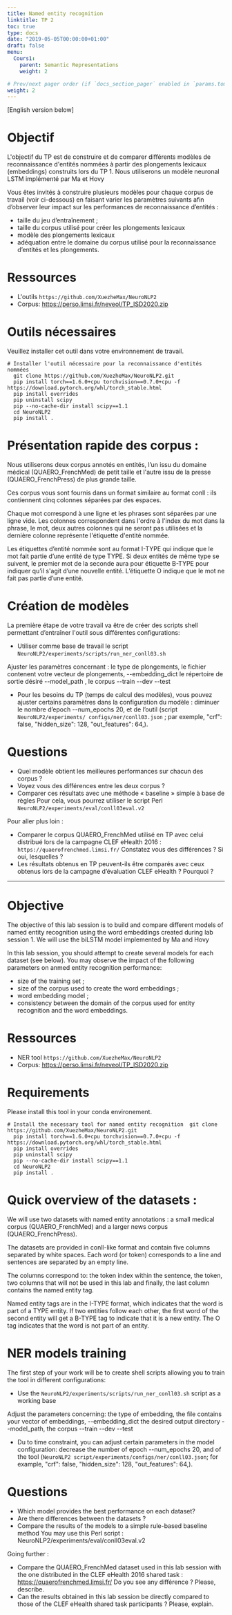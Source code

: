 ```yaml
---
title: Named entity recognition
linktitle: TP 2
toc: true
type: docs
date: "2019-05-05T00:00:00+01:00"
draft: false
menu:
  Cours1:
    parent: Semantic Representations
    weight: 2

# Prev/next pager order (if `docs_section_pager` enabled in `params.toml`)
weight: 2
---
```

[English version below]

# Objectif


L'objectif du TP est de construire et de comparer différents modèles de reconnaissance d'entités nommées à partir des plongements lexicaux (embeddings) construits lors du TP 1. Nous utiliserons un modèle neuronal LSTM implémenté par Ma et Hovy  

Vous êtes invités à construire plusieurs modèles pour chaque corpus de travail (voir ci-dessous) en faisant varier les paramètres suivants afin d’observer leur impact sur les performances de reconnaissance d’entités :
- taille du jeu d’entraînement ;  
- taille du corpus utilisé pour créer les plongements lexicaux
- modèle des plongements lexicaux
- adéquation entre le domaine du corpus utilisé pour la reconnaissance d’entités et les plongements. 
 
# Ressources

- L'outils `https://github.com/XuezheMax/NeuroNLP2`
- Corpus: https://perso.limsi.fr/neveol/TP_ISD2020.zip

# Outils nécessaires

Veuillez installer cet outil dans votre environnement de travail.


```
# Installer l'outil nécessaire pour la reconnaissance d'entités nommées
  git clone https://github.com/XuezheMax/NeuroNLP2.git
  pip install torch==1.6.0+cpu torchvision==0.7.0+cpu -f https://download.pytorch.org/whl/torch_stable.html
  pip install overrides
  pip uninstall scipy
  pip --no-cache-dir install scipy==1.1
  cd NeuroNLP2
  pip install .

```

# Présentation rapide des corpus : 
Nous utiliserons deux corpus annotés en entités, l’un issu du domaine médical (QUAERO_FrenchMed) de petit taille et l'autre issu de la presse (QUAERO_FrenchPress) de plus grande taille. 

Ces corpus vous sont fournis dans un format similaire au format conll : ils contiennent cinq colonnes séparées par des espaces. 

Chaque mot correspond à une ligne et les phrases sont séparées par une ligne vide. 
Les colonnes correspondent dans l'ordre à l'index du mot dans la phrase, le mot, deux autres colonnes qui ne seront pas utilisées et la dernière colonne représente l'étiquette d'entité nommée.

Les étiquettes d’entité nommée sont au format I-TYPE qui indique que le mot fait partie d’une entité de type TYPE. 
Si deux entités de même type se suivent, le premier mot de la seconde aura pour étiquette B-TYPE pour indiquer qu’il s'agit d’une nouvelle entité. 
L’étiquette O indique que le mot ne fait pas partie d’une entité.

# Création de modèles

La première étape de votre travail va être de créer des scripts shell permettant d’entraîner l'outil sous différentes configurations: 

- Utiliser comme base de travail le script `NeuroNLP2/experiments/scripts/run_ner_conll03.sh` 

Ajuster les paramètres concernant : le type de plongements, le fichier contenent votre vecteur de plongements,  --embedding_dict le répertoire de sortie désiré --model_path , le corpus --train  --dev --test

- Pour les besoins du TP (temps de calcul des modèles), vous pouvez ajuster certains paramètres dans la configuration du modèle : diminuer le nombre d’epoch --num_epochs 20, et de l’outil (script `NeuroNLP2/experiments/ configs/ner/conll03.json` ; par exemple, "crf": false,  "hidden_size": 128, "out_features": 64,). 
 
# Questions
- Quel modèle obtient les meilleures performances sur chacun des corpus ?  
- Voyez vous des différences entre les deux corpus ? 
- Comparer ces résultats avec une méthode « baseline » simple à base de règles
Pour cela, vous pourrez utiliser le script Perl `NeuroNLP2/experiments/eval/conll03eval.v2`

Pour aller plus loin : 
- Comparer le corpus QUAERO_FrenchMed utilisé en TP avec celui distribué lors de la campagne CLEF eHealth 2016 : `https://quaerofrenchmed.limsi.fr/` Constatez vous des différences ? Si oui, lesquelles ?
- Les résultats obtenus en TP peuvent-ils être comparés avec ceux obtenus lors de la campagne d’évaluation CLEF eHealth ? Pourquoi ? 

 
------------------

# Objective

The objective of this lab session is to build and compare different models of named entity recognition using the word embeddings created during lab session 1. We will use the biLSTM model implemented by Ma and Hovy

In this lab session, you should attempt to create several models for each dataset (see below). You may observe the impact of the following parameters on anmed entity recognition performance:
- size of the training set ;  
- size of the corpus used to create the word embeddings ;
- word embedding model ;
- consistency between the domain of the corpus used for entity recognition and the word embeddings. 


# Ressources

- NER tool `https://github.com/XuezheMax/NeuroNLP2`
- Corpus: https://perso.limsi.fr/neveol/TP_ISD2020.zip

# Requirements 

Please install this tool in your conda environement.

```
# Install the necessary tool for named entity recognition  git clone https://github.com/XuezheMax/NeuroNLP2.git
  pip install torch==1.6.0+cpu torchvision==0.7.0+cpu -f https://download.pytorch.org/whl/torch_stable.html
  pip install overrides
  pip uninstall scipy
  pip --no-cache-dir install scipy==1.1
  cd NeuroNLP2
  pip install .
```

# Quick overview of the datasets : 
We will use two datasets with named entity annotations : a small medical corpus (QUAERO_FrenchMed) and a larger news corpus (QUAERO_FrenchPress). 

The datasets are provided in conll-like format and contain five columns separated by white spaces. Each word (or token) corresponds to a line and sentences are separated by an empty line. 

The columns correspond to: the token index within the sentence, the token, two columns that will not be used in this lab and finally, the last column contains the named entity tag.

Named entity tags are in the I-TYPE format, which indicates that the word is part of a TYPE entity. If two entities follow each other, the first word of the second entity will get a B-TYPE tag to indicate that it is a new entity. The O tag indicates that the word is not part of an entity.

# NER models training

The first step of your work will be to create shell scripts allowing you to train the tool in different configurations:
- Use the `NeuroNLP2/experiments/scripts/run_ner_conll03.sh` script as a working base

Adjust the parameters concerning: the type of embedding, the file contains your vector of embeddings, --embedding_dict the desired output directory --model_path, the corpus --train --dev --test
- Du to time constraint, you can adjust certain parameters in the model configuration: decrease the number of epoch --num_epochs 20, and of the tool (`NeuroNLP2 script/experiments/configs/ner/conll03.json`; for example, "crf": false, "hidden_size": 128, "out_features": 64,).
     
# Questions 
 
- Which model provides the best performance on each dataset?  
- Are there differences between the datasets ? 
- Compare the results of the models to a simple rule-based baseline method
You may use this Perl script : NeuroNLP2/experiments/eval/conll03eval.v2 

Going further : 
- Compare the QUAERO_FrenchMed dataset used in this lab session with the one distributed in the CLEF eHealth 2016 shared task : https://quaerofrenchmed.limsi.fr/ Do you see any différence ? Please, describe. 
- Can the results obtained in this lab session be directly compared to those of the CLEF eHealth shared task participants ? Please, explain.   


